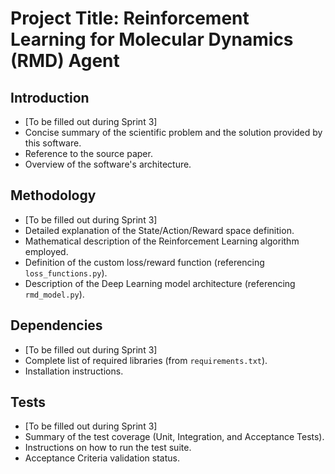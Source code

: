# Project Title: Reinforcement Learning for Molecular Dynamics (RMD) Agent

## Introduction
* [To be filled out during Sprint 3]
* Concise summary of the scientific problem and the solution provided by this software.
* Reference to the source paper.
* Overview of the software's architecture.

## Methodology
* [To be filled out during Sprint 3]
* Detailed explanation of the State/Action/Reward space definition.
* Mathematical description of the Reinforcement Learning algorithm employed.
* Definition of the custom loss/reward function (referencing `loss_functions.py`).
* Description of the Deep Learning model architecture (referencing `rmd_model.py`).

## Dependencies
* [To be filled out during Sprint 3]
* Complete list of required libraries (from `requirements.txt`).
* Installation instructions.

## Tests
* [To be filled out during Sprint 3]
* Summary of the test coverage (Unit, Integration, and Acceptance Tests).
* Instructions on how to run the test suite.
* Acceptance Criteria validation status.
